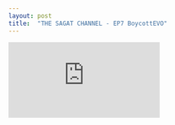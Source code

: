 ```yaml
---
layout: post
title:  "THE SAGAT CHANNEL - EP7 BoycottEVO"
---
```


<iframe class="video" src="https://www.youtube.com/embed/31VN3HLsnUo" frameborder="0" allowfullscreen></iframe>

